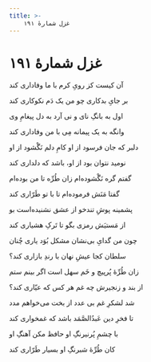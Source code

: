 ```yaml
---
title: >-
    غزل شمارهٔ ۱۹۱
---
```

# غزل شمارهٔ ۱۹۱

<div class="b" id="bn1"><div class="m1"><p>آن کیست کز رویِ کرم با ما وفاداری کند</p></div>
<div class="m2"><p>بر جایِ بدکاری چو من یک دَم نکوکاری کند</p></div></div>
<div class="b" id="bn2"><div class="m1"><p>اول به بانگِ نای و نی آرد به دل پیغامِ وی</p></div>
<div class="m2"><p>وانگه به یک پیمانه مِی با من وفاداری کند</p></div></div>
<div class="b" id="bn3"><div class="m1"><p>دلبر که جان فرسود از او کامِ دلم نَگْشود از او</p></div>
<div class="m2"><p>نومید نتوان بود از او، باشد که دلداری کند</p></div></div>
<div class="b" id="bn4"><div class="m1"><p>گفتم گره نَگْشوده‌ام زان طُرِّه تا من بوده‌ام</p></div>
<div class="m2"><p>گفتا مَنَش فرموده‌ام تا با تو طَرّاری کند</p></div></div>
<div class="b" id="bn5"><div class="m1"><p>پشمینه پوشِ تندخو از عشق نشنیده‌است بو</p></div>
<div class="m2"><p>از مَستیَش رمزی بگو تا تَرکِ هشیاری کند</p></div></div>
<div class="b" id="bn6"><div class="m1"><p>چون من گدایِ بی‌نشان مشکل بُوَد یاری چُنان</p></div>
<div class="m2"><p>سلطان کجا عیشِ نهان با رندِ بازاری کند؟</p></div></div>
<div class="b" id="bn7"><div class="m1"><p>زان طُرِّهٔ پُرپیچ و خَم سهل است اگر بینم ستم</p></div>
<div class="m2"><p>از بند و زنجیرش چه غم هر کس که عیّاری کند؟</p></div></div>
<div class="b" id="bn8"><div class="m1"><p>شد لشکرِ غم بی عدد از بخت می‌خواهم مدد</p></div>
<div class="m2"><p>تا فخرِ دین عَبدُالصَّمَد باشد که غمخواری کند</p></div></div>
<div class="b" id="bn9"><div class="m1"><p>با چشمِ پُرنیرنگِ او حافظ مکن آهنگِ او</p></div>
<div class="m2"><p>کان طُرِّهٔ شبرنگِ او بسیار طَرّاری کند</p></div></div>